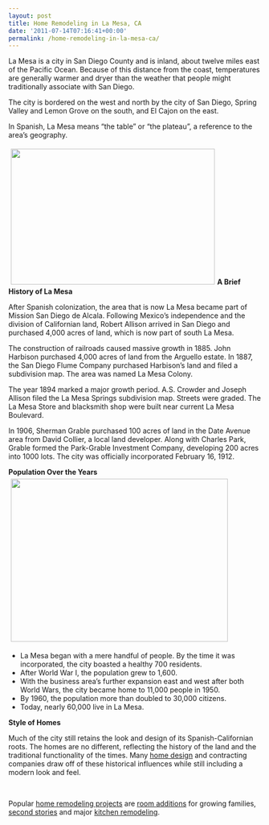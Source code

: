 ```yaml
---
layout: post
title: Home Remodeling in La Mesa, CA
date: '2011-07-14T07:16:41+00:00'
permalink: /home-remodeling-in-la-mesa-ca/
---
```

La Mesa is a city in San Diego County and is inland, about twelve miles east of the Pacific Ocean. Because of this distance from the coast, temperatures are generally warmer and dryer than the weather that people might traditionally associate with San Diego.

The city is bordered on the west and north by the city of San Diego, Spring Valley and Lemon Grove on the south, and El Cajon on the east.

In Spanish, La Mesa means “the table” or “the plateau”, a reference to the area’s geography.

<img class="alignleft" style="margin: 5px;" title="La Mesa Kitchen Remodel" src="http://www.murraylampert.com/images/gallery/kitch/berger.jpg" alt="" width="406" height="270" /><strong>A Brief History of La Mesa</strong>

After Spanish colonization, the area that is now La Mesa became part of Mission San Diego de Alcala. Following Mexico’s independence and the division of Californian land, Robert Allison arrived in San Diego and purchased 4,000 acres of land, which is now part of south La Mesa.

The construction of railroads caused massive growth in 1885. John Harbison purchased 4,000 acres of land from the Arguello estate. In 1887, the San Diego Flume Company purchased Harbison’s land and filed a subdivision map. The area was named La Mesa Colony.

The year 1894 marked a major growth period. A.S. Crowder and Joseph Allison filed the La Mesa Springs subdivision map. Streets were graded. The La Mesa Store and blacksmith shop were built near current La Mesa Boulevard.

In 1906, Sherman Grable purchased 100 acres of land in the Date Avenue area from David Collier, a local land developer. Along with Charles Park, Grable formed the Park-Grable Investment Company, developing 200 acres into 1000 lots. The city was officially incorporated February 16, 1912.

<strong>Population Over the Years</strong><img class="alignright" style="margin: 5px;" title="La Mesa Home Remodeling" src="http://www.murraylampert.com/images/gallery/ra/lagrum.jpg" alt="" width="432" height="324" />
<ul>
	<li>La Mesa began with a mere handful of people. By the time it was incorporated, the city boasted a healthy 700 residents.</li>
	<li>After World War I, the population grew to 1,600.</li>
	<li>With the business area’s further expansion east and west after both World Wars, the city became home to 11,000 people in 1950.</li>
	<li>By 1960, the population more than doubled to 30,000 citizens.</li>
	<li>Today, nearly 60,000 live in La Mesa.</li>
</ul>
<strong>
Style of Homes</strong>

Much of the city still retains the look and design of its Spanish-Californian roots. The homes are no different, reflecting the history of the land and the traditional functionality of the times. Many <a href="http://www.murraylampert.com/index.php">home design</a> and contracting companies draw off of these historical influences while still including a modern look and feel.

&nbsp;

Popular <a href="http://www.murraylampert.com/remodel/">home remodeling projects</a> are <a href="http://www.murraylampert.com/san-diego-room-additions/">room additions</a> for growing families, <a href="http://www.murraylampert.com/san-diego-second-story-addition/">second stories</a> and major <a href="http://www.murraylampert.com/san-diego-kitchen-remodeling-services/">kitchen remodeling</a>.
